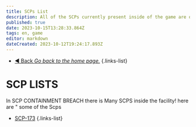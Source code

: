 ```yaml
---
title: SCPs List
description: All of the SCPs currently present inside of the game are on this page.
published: true
date: 2023-10-15T13:28:33.864Z
tags: en, game
editor: markdown
dateCreated: 2023-10-12T19:24:17.893Z
---
```


- [:arrow_backward: Back *Go back to the home page.*](/en/home)
{.links-list}
# SCP LISTS
In SCP CONTAINMENT BREACH there is Many SCPS inside the facility! here are " some of the Scps 
- [SCP-173](e/en/game/scps)
{.links-list}